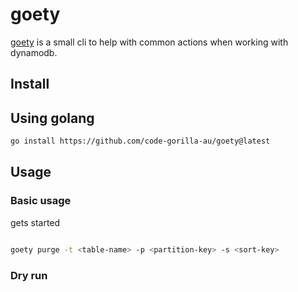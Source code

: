 # goety

[goety](https://www.merriam-webster.com/dictionary/goety) is a small cli to help with common actions when working with dynamodb.

## Install

## Using golang

```bash
go install https://github.com/code-gorilla-au/goety@latest
```

## Usage

### Basic usage

gets started

```bash

goety purge -t <table-name> -p <partition-key> -s <sort-key>

```

### Dry run
